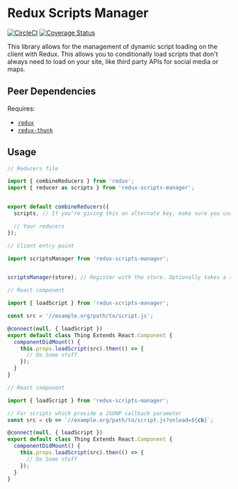 # Redux Scripts Manager

[![CircleCI](https://circleci.com/gh/nhardy/redux-scripts-manager.svg?style=shield&circle-token=c11fec3b5aa6a5743620a129b3ff06f8742b5f7d)](https://circleci.com/gh/nhardy/redux-scripts-manager)
[![Coverage Status](https://coveralls.io/repos/github/nhardy/redux-scripts-manager/badge.svg?branch=master)](https://coveralls.io/github/nhardy/redux-scripts-manager?branch=master)

This library allows for the management of dynamic script loading on the client with Redux.
This allows you to conditionally load scripts that don't always need to load on your site, like third party APIs for social media or maps.

## Peer Dependencies

Requires:
- [`redux`](http://reduxjs.org)
- [`redux-thunk`](https://github.com/gaearon/redux-thunk)

## Usage

```javascript
// Reducers file

import { combineReducers } from 'redux';
import { reducer as scripts } from 'redux-scripts-manager';


export default combineReducers({
  scripts, // If you're giving this an alternate key, make sure you use that key when you register with the store

  // Your reducers
});

```

```javascript
// Client entry point

import scriptsManager from 'redux-scripts-manager';


scriptsManager(store); // Register with the store. Optionally takes a second parameter for the key in the store

```

```javascript
// React component

import { loadScript } from 'redux-scripts-manager';

const src = '//example.org/path/to/script.js';

@connect(null, { loadScript })
export default class Thing Extends React.Component {
  componentDidMount() {
    this.props.loadScript(src).then(() => {
      // Do Some stuff
    });
  }
}
```

```javascript
// React component

import { loadScript } from 'redux-scripts-manager';

// For scripts which provide a JSONP callback parameter
const src = cb => `//example.org/path/to/script.js?onload=${cb}`;

@connect(null, { loadScript })
export default class Thing Extends React.Component {
  componentDidMount() {
    this.props.loadScript(src).then(() => {
      // Do Some stuff
    });
  }
}
```

